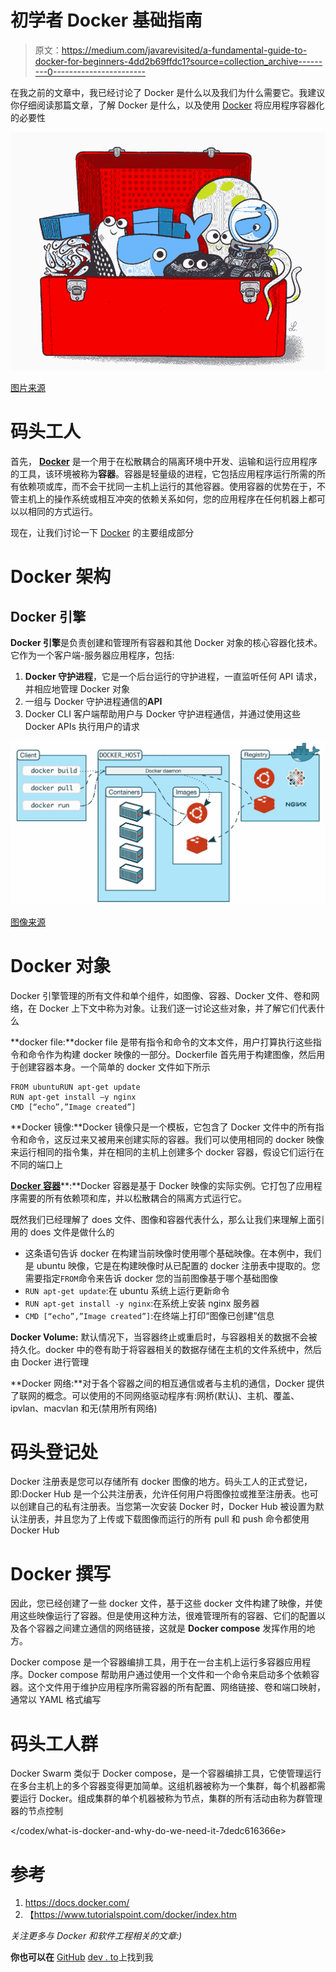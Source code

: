 # 初学者 Docker 基础指南

> 原文：<https://medium.com/javarevisited/a-fundamental-guide-to-docker-for-beginners-4dd2b69ffdc1?source=collection_archive---------0----------------------->

在我之前的文章中，我已经讨论了 Docker 是什么以及我们为什么需要它。我建议你仔细阅读那篇文章，了解 Docker 是什么，以及使用 [Docker](/javarevisited/5-best-docker-courses-for-java-and-spring-boot-developers-bbf01c5e6542) 将应用程序容器化的必要性

[![](img/3d1406a7abd421fb1855ca9848d9e9a4.png)](https://www.java67.com/2021/04/top-5-courses-to-learn-docker-for-java.html)

[图片来源](https://www.docker.com/)

# 码头工人

首先， [**Docker**](/javarevisited/top-5-free-courses-to-learn-docker-for-beginners-best-of-lot-b2b1ad2b98ad) 是一个用于在松散耦合的隔离环境中开发、运输和运行应用程序的工具，该环境被称为**容器**。容器是轻量级的进程，它包括应用程序运行所需的所有依赖项或库，而不会干扰同一主机上运行的其他容器。使用容器的优势在于，不管主机上的操作系统或相互冲突的依赖关系如何，您的应用程序在任何机器上都可以以相同的方式运行。

现在，让我们讨论一下 [Docker](/javarevisited/top-10-free-courses-to-learn-jenkins-docker-and-kubernetes-for-devops-in-2020-best-of-lot-62a0541ffeb3) 的主要组成部分

# Docker 架构

## **Docker 引擎**

**Docker 引擎**是负责创建和管理所有容器和其他 Docker 对象的核心容器化技术。它作为一个客户端-服务器应用程序，包括:

1.  **Docker 守护进程**，它是一个后台运行的守护进程，一直监听任何 API 请求，并相应地管理 Docker 对象
2.  一组与 Docker 守护进程通信的**API**
3.  Docker CLI 客户端帮助用户与 Docker 守护进程通信，并通过使用这些 Docker APIs 执行用户的请求

[![](img/7fbc64167abc11423b389eb98aae8cf1.png)](https://javarevisited.blogspot.com/2019/05/top-5-courses-to-learn-docker-and-kubernetes-for-devops.html)

[图像来源](https://docs.docker.com/get-started/overview/)

# Docker 对象

Docker 引擎管理的所有文件和单个组件，如图像、容器、Docker 文件、卷和网络，在 Docker 上下文中称为对象。让我们逐一讨论这些对象，并了解它们代表什么

**docker file:**docker file 是带有指令和命令的文本文件，用户打算执行这些指令和命令作为构建 docker 映像的一部分。Dockerfile 首先用于构建图像，然后用于创建容器本身。一个简单的 docker 文件如下所示

```
FROM ubuntuRUN apt-get update
RUN apt-get install –y nginx
CMD [“echo”,”Image created”]
```

**Docker 镜像:**Docker 镜像只是一个模板，它包含了 Docker 文件中的所有指令和命令，这反过来又被用来创建实际的容器。我们可以使用相同的 docker 映像来运行相同的指令集，并在相同的主机上创建多个 docker 容器，假设它们运行在不同的端口上

[**Docker 容器**](https://javarevisited.blogspot.com/2020/09/top-5-courses-to-crack-docker-certified-associate-certification.html#axzz6mKbga8XV)**:**Docker 容器是基于 Docker 映像的实际实例。它打包了应用程序需要的所有依赖项和库，并以松散耦合的隔离方式运行它。

既然我们已经理解了 does 文件、图像和容器代表什么，那么让我们来理解上面引用的 does 文件是做什么的

*   这条语句告诉 docker 在构建当前映像时使用哪个基础映像。在本例中，我们是 ubuntu 映像，它是在构建映像时从已配置的 docker 注册表中提取的。您需要指定`FROM`命令来告诉 docker 您的当前图像基于哪个基础图像
*   `RUN apt-get update`:在 ubuntu 系统上运行更新命令
*   `RUN apt-get install -y nginx`:在系统上安装 nginx 服务器
*   `CMD [“echo”,”Image created”]`:在终端上打印“图像已创建”信息

**Docker Volume:** 默认情况下，当容器终止或重启时，与容器相关的数据不会被持久化。docker 中的卷有助于将容器相关的数据存储在主机的文件系统中，然后由 Docker 进行管理

**Docker 网络:**对于各个容器之间的相互通信或者与主机的通信，Docker 提供了联网的概念。可以使用的不同网络驱动程序有:网桥(默认)、主机、覆盖、ipvlan、macvlan 和无(禁用所有网络)

# 码头登记处

Docker 注册表是您可以存储所有 docker 图像的地方。码头工人的正式登记，即:Docker Hub 是一个公共注册表，允许任何用户将图像拉或推至注册表。也可以创建自己的私有注册表。当您第一次安装 Docker 时，Docker Hub 被设置为默认注册表，并且您为了上传或下载图像而运行的所有 pull 和 push 命令都使用 Docker Hub

# Docker 撰写

因此，您已经创建了一些 docker 文件，基于这些 docker 文件构建了映像，并使用这些映像运行了容器。但是使用这种方法，很难管理所有的容器、它们的配置以及各个容器之间建立通信的网络链接，这就是 **Docker compose** 发挥作用的地方。

Docker compose 是一个容器编排工具，用于在一台主机上运行多容器应用程序。Docker compose 帮助用户通过使用一个文件和一个命令来启动多个依赖容器。这个文件用于维护应用程序所需容器的所有配置、网络链接、卷和端口映射，通常以 YAML 格式编写

# 码头工人群

Docker Swarm 类似于 Docker compose，是一个容器编排工具，它使管理运行在多台主机上的多个容器变得更加简单。这组机器被称为一个集群，每个机器都需要运行 Docker。组成集群的单个机器被称为节点，集群的所有活动由称为群管理器的节点控制

</codex/what-is-docker-and-why-do-we-need-it-7dedc616366e>  

# 参考

1.  https://docs.docker.com/
2.  【https://www.tutorialspoint.com/docker/index.htm 

*关注更多与 Docker 和软件工程相关的文章:)*

**你也可以在** [GitHub](https://github.com/ahmedgulabkhan)
[dev . to](https://dev.to/ahmedgulabkhan)上找到我